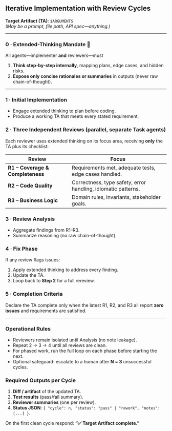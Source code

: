 ## Iterative Implementation with Review Cycles

**Target Artifact (TA)**: `$ARGUMENTS`  
*(May be a prompt, file path, API spec—anything.)*

---

### 0 · Extended-Thinking Mandate 🚀
All agents—implementer **and** reviewers—must  
1. **Think step-by-step internally**, mapping plans, edge cases, and hidden risks.  
2. **Expose only concise rationales or summaries** in outputs (never raw chain-of-thought).  

---

### 1 · Initial Implementation  
* Engage extended thinking to plan before coding.  
* Produce a working TA that meets every stated requirement.

### 2 · Three Independent Reviews (parallel, separate Task agents)  
Each reviewer uses extended thinking on its focus area, receiving **only** the TA plus its checklist:

| Review | Focus |
|--------|-------|
| **R1 – Coverage & Completeness** | Requirements met, adequate tests, edge cases handled. |
| **R2 – Code Quality** | Correctness, type safety, error handling, idiomatic patterns. |
| **R3 – Business Logic** | Domain rules, invariants, stakeholder goals. |

### 3 · Review Analysis  
* Aggregate findings from R1–R3.  
* Summarize reasoning (no raw chain-of-thought).

### 4 · Fix Phase  
If any review flags issues:  
1. Apply extended thinking to address every finding.  
2. Update the TA.  
3. Loop back to **Step 2** for a full rereview.

### 5 · Completion Criteria  
Declare the TA complete only when the latest R1, R2, and R3 all report **zero issues** and requirements are satisfied.

---

### Operational Rules
* Reviewers remain isolated until Analysis (no note leakage).  
* Repeat 2 → 3 → 4 until all reviews are clean.  
* For phased work, run the full loop on each phase before starting the next.  
* Optional safeguard: escalate to a human after **N = 3** unsuccessful cycles.

### Required Outputs per Cycle
1. **Diff / artifact** of the updated TA.  
2. **Test results** (pass/fail summary).  
3. **Reviewer summaries** (one per review).  
4. **Status JSON**: `{ "cycle": n, "status": "pass" | "rework", "notes": [...] }`.

On the first clean cycle respond: **“✅ Target Artifact complete.”**
